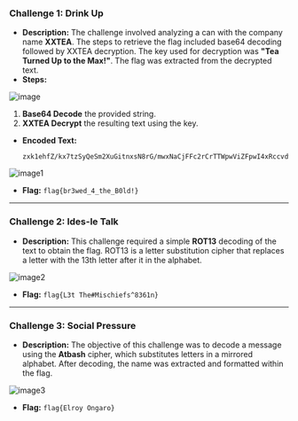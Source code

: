### Challenge 1: Drink Up

- **Description:** The challenge involved analyzing a can with the company name **XXTEA**. The steps to retrieve the flag included base64 decoding followed by XXTEA decryption. The key used for decryption was **"Tea Turned Up to the Max!"**. The flag was extracted from the decrypted text.
- **Steps:**

![image](https://github.com/x03ee/DeadFaceCTF-2024/blob/main/Cryptography/Drink%20Up/drink.png)

  1. **Base64 Decode** the provided string.
  2. **XXTEA Decrypt** the resulting text using the key.
- **Encoded Text:**
  ```
  zxk1ehfZ/kx7tzSyQeSm2XuGitnxsN8rG/mwxNaCjFFc2rCrTTWpwViZFpwI4xRccvdwm/Ta6l3GFeaPs96l7BPziIu+DsfoS6bdy5ByHSyW+D5bCgtTCuoVvMOlPC7xILtjlt6/Ky6ZPaV40gfmtM/iuRGR+zveFLNyWy9Tlu3TnOaq0lP6wp65lGEFBTHPSwho0jIP47pxoKryxnh7svJrTD1wh+D+YudNjDpPr39yH/iMlU+5xiK2dXjiD0UtL3vSSQ55MLCPpN/kFW6AuO2OEuadKXg2XYiXnAkLJcUxGdZhP7+Lo4LG3m5HsHdBmul5pX9gcvERFQSZOy2QfEv3+vRfLfoJPq6WQnBjwXUoVo/YHeD8SS+TDvg=
  ```

![image1](https://github.com/x03ee/DeadFaceCTF-2024/blob/main/Cryptography/Drink%20Up/solution.png)

- **Flag:** `flag{br3wed_4_the_B0ld!}`

---

### Challenge 2: Ides-le Talk

- **Description:** This challenge required a simple **ROT13** decoding of the text to obtain the flag. ROT13 is a letter substitution cipher that replaces a letter with the 13th letter after it in the alphabet.

![image2](https://github.com/x03ee/DeadFaceCTF-2024/blob/main/Cryptography/Ides-le%20Talk/flag.png)

- **Flag:** `flag{L3t The#Mischiefs^8361n}`

---

### Challenge 3: Social Pressure

- **Description:** The objective of this challenge was to decode a message using the **Atbash** cipher, which substitutes letters in a mirrored alphabet. After decoding, the name was extracted and formatted within the flag.

![image3](https://github.com/x03ee/DeadFaceCTF-2024/blob/main/Cryptography/Social%20Pressure/flag.png)

- **Flag:** `flag{Elroy Ongaro}`
